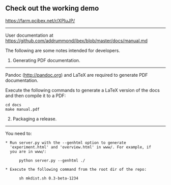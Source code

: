 ## Check out the working demo 
https://farm.pcibex.net/r/XPIuJP/

------------

User documentation at https://github.com/addrummond/ibex/blob/master/docs/manual.md

The following are some notes intended for developers.


1. Generating PDF documentation.
------------------------------------------------------------------------

Pandoc (http://pandoc.org) and LaTeX are required to generate PDF documentation.

Execute the following commands to generate a LaTeX version of the docs and then
compile it to a PDF:

    cd docs
    make manual.pdf


2. Packaging a release.
------------------------------------------------------------------------

You need to:

    * Run server.py with the --genhtml option to generate
      'experiment.html' and 'overview.html' in www/. For example, if
      you are in www/:

          python server.py --genhtml ./

    * Execute the following command from the root dir of the repo:

          sh mkdist.sh 0.3-beta-1234
